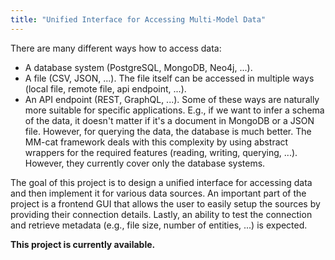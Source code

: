 ```yaml
---
title: "Unified Interface for Accessing Multi-Model Data"
---
```


There are many different ways how to access data:
- A database system (PostgreSQL, MongoDB, Neo4j, ...).
- A file (CSV, JSON, ...). The file itself can be accessed in multiple ways (local file, remote file, api endpoint, ...).
- An API endpoint (REST, GraphQL, ...).
Some of these ways are naturally more suitable for specific applications. E.g., if we want to infer a schema of the data, it doesn't matter if it's a document in MongoDB or a JSON file. However, for querying the data, the database is much better. The MM-cat framework deals with this complexity by using abstract wrappers for the required features (reading, writing, querying, ...). However, they currently cover only the database systems.

The goal of this project is to design a unified interface for accessing data and then implement it for various data sources. An important part of the project is a frontend GUI that allows the user to easily setup the sources by providing their connection details. Lastly, an ability to test the connection and retrieve metadata (e.g., file size, number of entities, ...) is expected.

**This project is currently available.**